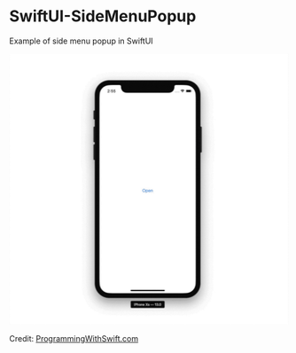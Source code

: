 # SwiftUI-SideMenuPopup
Example of side menu popup in SwiftUI

![Example Gif](/Slide-menu.gif)

Credit: [ProgrammingWithSwift.com](https://programmingwithswift.com/create-side-menu-with-swiftui/)
